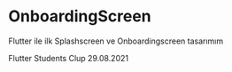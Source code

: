 # OnboardingScreen
 Flutter ile ilk Splashscreen ve Onboardingscreen tasarımım
 
 Flutter Students Clup 29.08.2021
 
